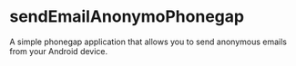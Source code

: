 # sendEmailAnonymoPhonegap
A simple phonegap application that allows you to send anonymous emails from your Android device.

